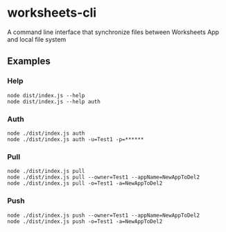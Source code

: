 # worksheets-cli
A command line interface that synchronize files between Worksheets App and local file system

## Examples

### Help
```
node dist/index.js --help
node dist/index.js --help auth
```

### Auth
```
node ./dist/index.js auth
node ./dist/index.js auth -u=Test1 -p=******
```

### Pull
```
node ./dist/index.js pull
node ./dist/index.js pull --owner=Test1 --appName=NewAppToDel2
node ./dist/index.js pull -o=Test1 -a=NewAppToDel2
```

### Push
```
node ./dist/index.js push --owner=Test1 --appName=NewAppToDel2
node ./dist/index.js push -o=Test1 -a=NewAppToDel2
```
